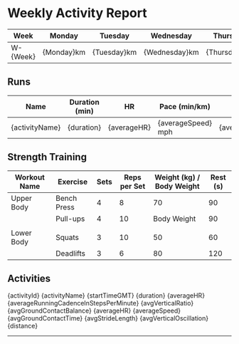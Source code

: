 # Weekly Activity Report

| Week     | Monday      | Tuesday      | Wednesday      | Thursday      | Friday      | Saturday      | Sunday      | Weekly Total      |
| -------- | ----------- | ------------ | -------------- | ------------- | ----------- | ------------- | ----------- | ----------------- |
| W-{Week} | {Monday}km | {Tuesday}km | {Wednesday}km | {Thursday}km | {Friday}km | {Saturday}km | {Sunday}km | {WeeklyTotal}km |


## Runs 
| Name     | Duration (min) | HR   | Pace (min/km) | Cadence (steps/min) | Vertical Oscillation | Stride Length (m) | Ground Contact Time (ms) |
|-------------------|----------------|------|---------------|---------------------|----------------------|-------------------|-------------------------|
| {activityName}    | {duration} | {averageHR}  | {averageSpeed} mph | {averageRunningCadenceInStepsPerMinute}| {avgVerticalOscillation}  | {avgStrideLength} | {avgGroundContactTime}|


## Strength Training
| Workout Name | Exercise    | Sets | Reps per Set | Weight (kg) / Body Weight | Rest (s) |
| ------------ | ----------- | ---- | ------------ | ------------------------- | -------- |
| Upper Body   | Bench Press | 4    | 8            | 70                        | 90       |
|              | Pull-ups    | 4    | 10           | Body Weight               | 90       |
|              |             |      |              |                           |          |
| Lower Body   | Squats      | 3    | 10           | 50                        | 60       |
|              | Deadlifts   | 3    | 6            | 80                        | 120      |

## Activities

{activityId}
{activityName}
{startTimeGMT}
{duration}
{averageHR}
{averageRunningCadenceInStepsPerMinute}
{avgVerticalRatio}
{avgGroundContactBalance}
{averageHR} 
{averageSpeed} 
{avgGroundContactTime} 
{avgStrideLength}
{avgVerticalOscillation}
{distance}

---

